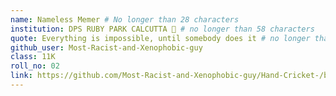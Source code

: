 ```yaml
---
name: Nameless Memer # No longer than 28 characters
institution: DPS RUBY PARK CALCUTTA 🚩 # no longer than 58 characters
quote: Everything is impossible, until somebody does it # no longer than 100 characters, avoid using quotes(") to guarantee the format remains the same.
github_user: Most-Racist-and-Xenophobic-guy
class: 11K
roll_no: 02
link: https://github.com/Most-Racist-and-Xenophobic-guy/Hand-Cricket-/blob/main/Customised_limited_overs_cricket.py
---
```


